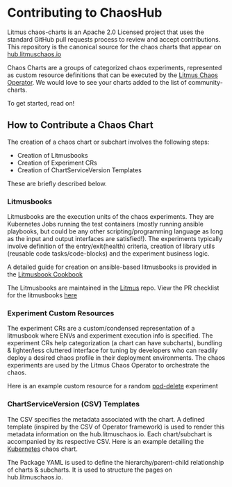 # Contributing to ChaosHub

Litmus chaos-charts is an Apache 2.0 Licensed project that uses the standard GitHub pull requests process to review and accept 
contributions. This repository is the canonical source for the chaos charts that appear on [hub.litmuschaos.io](https://hub.litmuschaos.io)

Chaos Charts are a groups of categorized chaos experiments, represented as custom resource definitions that can be executed by the 
[Litmus Chaos Operator](https://github.com/litmuschaos/chaos-operator). We would love to see your charts added to the list of community-charts. 

To get started, read on!

## How to Contribute a Chaos Chart

The creation of a chaos chart or subchart involves the following steps: 

- Creation of Litmusbooks
- Creation of Experiment CRs
- Creation of ChartServiceVersion Templates

These are briefly described below. 


### Litmusbooks

Litmusbooks are the execution units of the chaos experiments. They are Kubernetes Jobs running the test containers (mostly running ansible playbooks, 
but could be any other scripting/programming language as long as the input and output interfaces are satisfied!). The experiments typically
involve definition of the entry/exit(health) criteria, creation of library utils (reusable code tasks/code-blocks) and the experiment business logic.

A detailed guide for creation on ansible-based litmusbooks is provided in the [Litmusbook Cookbook](https://docs.litmuschaos.io/docs/next/cb-overview.html)

The Litmusbooks are maintained in the [Litmus](https://github.com/litmuschaos/litmus) repo. View the PR checklist for the litmusbooks [here](https://github.com/litmuschaos/litmus/blob/master/.github/PULL_REQUEST_TEMPLATE.md)

### Experiment Custom Resources

The experiment CRs are a custom/condensed representation of a litmusbook where ENVs and experiment execution info is specified. The experiment CRs 
help categorization (a chart can have subcharts), bundling & lighter/less cluttered interface for tuning by developers who can readily deploy a desired 
chaos profile in their deployment environments. The chaos experiments are used by the Litmus Chaos Operator to orchestrate the chaos. 

Here is an example custom resource for a random [pod-delete](https://github.com/litmuschaos/community-charts/blob/master/charts/kubernetes/state/experiments/pod-delete-exp.v0.1.0.yaml) experiment 

### ChartServiceVersion (CSV) Templates

The CSV specifies the metadata associated with the chart. A defined template (inspired by the CSV of Operator framework) is used to render this metadata 
information on the hub.litmuschaos.io. Each chart/subchart is accompanied by its respective CSV. Here is an example detailing the [Kubernetes](https://github.com/litmuschaos/community-charts/blob/master/charts/kubernetes/kubernetes.chartserviceversion.yaml) chaos chart.

The Package YAML is used to define the hierarchy/parent-child relationship of charts & subcharts. It is used to structure the pages on hub.litmuschaos.io.



